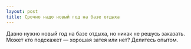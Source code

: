 ```yaml
---
layout: post 
title: Срочно надо новый год на базе отдыха 
--- 
```

Давно нужно новый год на базе отдыха, но никак не решусь заказать. Может кто подскажет — хорошая затея или нет? Делитесь опытом.